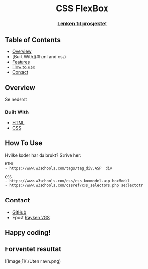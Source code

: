 
<h1 align="center">CSS FlexBox</h1>
<div align="center">
  <h3>
    <a href="https://github.com/roykenvgs/test">
      Lenken til prosjektet
    </a>
  </h3>
</div>
<!-- TABLE OF CONTENTS -->

## Table of Contents

- [Overview](#overview)
- [Built With](#html and css)
- [Features](#features)
- [How to use](#how-to-use)
- [Contact](#contact)

<!-- OVERVIEW -->
## Overview
Se nederst

### Built With
- [HTML](https://www.w3schools.com/html/)
- [CSS](https://www.w3schools.com/css/default.asp)


## How To Use
Hvilke koder har du brukt? Skrive her: 

```
HTML 
- https://www.w3schools.com/tags/tag_div.ASP  div

CSS 
- https://www.w3schools.com/css/css_boxmodel.asp boxModel
- https://www.w3schools.com/cssref/css_selectors.php seclectotr

```

## Contact
- [GitHub](https://github.com/roykenvgs)
- Epost [Røyken VGS](mailto:emilwest@viken.no)


## Happy coding!

## Forventet resultat

![Image_1](./Uten navn.png)
